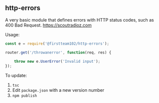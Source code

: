 ## http-errors

A very basic module that defines errors with HTTP status codes, such as 400 Bad Request.
https://scoutradioz.com

Usage: 
```js
const e = require('@firstteam102/http-errors');

router.get('/throwanerror', function(req, res) {
	
	throw new e.UserError('Invalid input');
});
```

To update:
1. `tsc`
1. Edit `package.json` with a new version number
1. `npm publish`